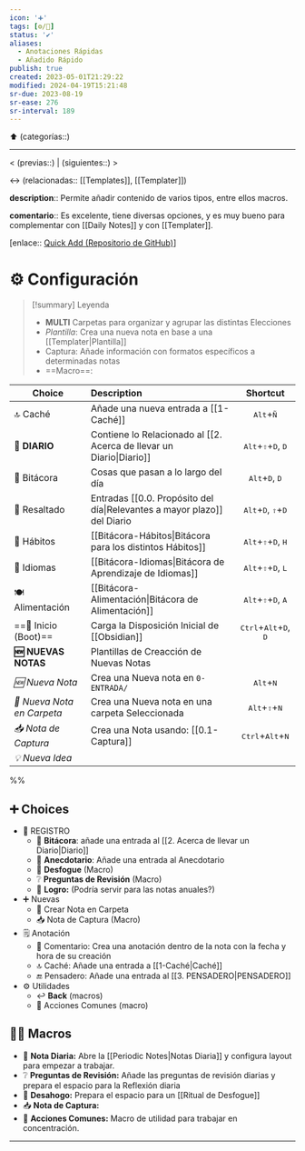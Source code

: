 ```yaml
---
icon: '➕'
tags: [⚙️/🔌]
status: '✔️'
aliases:
  - Anotaciones Rápidas
  - Añadido Rápido
publish: true
created: 2023-05-01T21:29:22
modified: 2024-04-19T15:21:48
sr-due: 2023-08-19
sr-ease: 276
sr-interval: 189
---
```


⬆️ (categorías::)

---

< (previas::) | (siguientes::) >

↔️ (relacionadas:: [[Templates]], [[Templater]])

**description**:: Permite añadir contenido de varios tipos, entre ellos macros.

**comentario**:: Es excelente, tiene diversas opciones, y es muy bueno para complementar con [[Daily Notes]] y con [[Templater]].

[enlace:: [Quick Add (Repositorio de GitHub)](https://github.com/chhoumann/quickadd)]

# ⚙️ Configuración

> [!summary] Leyenda
> - **MULTI** Carpetas para organizar y agrupar las distintas Elecciones
> - *Plantilla*: Crea una nueva nota en base a una [[Templater|Plantilla]]
> - Captura: Añade información con formatos específicos a determinadas notas
> - ==Macro==:

| Choice                     | Description                                                              |                         Shortcut                          |
| -------------------------- |:------------------------------------------------------------------------ |:---------------------------------------------------------:|
| 🔝 Caché                   | Añade una nueva entrada a [[1-Caché]]                                    |                <kbd>Alt</kbd>+<kbd>Ñ</kbd>                |
| **📒 DIARIO**              | Contiene lo Relacionado al [[2. Acerca de llevar un Diario\|Diario]]     |  <kbd>Alt</kbd>+<kbd>⇧</kbd>+<kbd>D</kbd>, <kbd>D</kbd>   |
| 📒 Bitácora                | Cosas que pasan a lo largo del día                                       |         <kbd>Alt</kbd>+<kbd>D</kbd>, <kbd>D</kbd>         |
| 🛟 Resaltado                | Entradas [[0.0. Propósito del día\|Relevantes a mayor plazo]] del Diario |  <kbd>Alt</kbd>+<kbd>D</kbd>, <kbd>⇧</kbd>+<kbd>D</kbd>   |
| 🔂 Hábitos                 | [[Bitácora-Hábitos\|Bitácora para los distintos Hábitos]]                |  <kbd>Alt</kbd>+<kbd>⇧</kbd>+<kbd>D</kbd>, <kbd>H</kbd>   |
| 🦉 Idiomas                 | [[Bitácora-Idiomas\|Bitácora de Aprendizaje de Idiomas]]                 |  <kbd>Alt</kbd>+<kbd>⇧</kbd>+<kbd>D</kbd>, <kbd>L</kbd>   |
| 🍽️ Alimentación            | [[Bitácora-Alimentación\|Bitácora de Alimentación]]                      |  <kbd>Alt</kbd>+<kbd>⇧</kbd>+<kbd>D</kbd>, <kbd>A</kbd>   |
| ==🥾 Inicio (Boot)==       | Carga la Disposición Inicial de [[Obsidian]]                             | <kbd>Ctrl</kbd>+<kbd>Alt</kbd>+<kbd>D</kbd>, <kbd>D</kbd> |
| **🆕 NUEVAS NOTAS**        | Plantillas de Creacción de Nuevas Notas                                  |                                                           |
| *🆕 Nueva Nota*            | Crea una Nueva nota en `0-ENTRADA/`                                      |                <kbd>Alt</kbd>+<kbd>N</kbd>                |
| *📂 Nueva Nota en Carpeta* | Crea una Nueva nota en una carpeta Seleccionada                          |         <kbd>Alt</kbd>+<kbd>⇧</kbd>+<kbd>N</kbd>          |
| *📥 Nota de Captura*       | Crea una Nota usando: [[0.1-Captura]]                                    |        <kbd>Ctrl</kbd>+<kbd>Alt</kbd>+<kbd>N</kbd>        |
| *💡 Nueva Idea*            |                                                                          |                                                           |

%%

## ➕ Choices

- 💽 REGISTRO
	- 📒 **Bitácora**: añade una entrada al [[2. Acerca de llevar un Diario|Diario]]
	- 💽 **Anecdotario**: Añade una entrada al Anecdotario
	- 👹 **Desfogue** (Macro)
	- ❔ **Preguntas de Revisión** (Macro)
	- 🏅 **Logro:** (Podría servir para las notas anuales?)
- ➕ Nuevas
	- 📂 Crear Nota en Carpeta
	- 📥 Nota de Captura (Macro)
- 🗒️ Anotación
	- 💬 Comentario: Crea una anotación dentro de la nota con la fecha y hora de su creación
	- 🔝 Caché: Añade una entrada a [[1-Caché|Caché]]
	- 🔚 Pensadero: Añade una entrada al [[3. PENSADERO|PENSADERO]]
- ⚙️ Utilidades
	- ↩️ **Back** (macros)
	- 🔄️ Acciones Comunes (macro)

## 💠🔀 Macros

- 📆 **Nota Diaria:** Abre la [[Periodic Notes|Notas Diaria]] y configura layout para empezar a trabajar.
- ❔ **Preguntas de Revisión:** Añade las preguntas de revisión diarias y prepara el espacio para la Reflexión diaria
- 👹 **Desahogo:** Prepara el espacio para un [[Ritual de Desfogue]]
- 📥 **Nota de Captura:**
- 🔄️ **Acciones Comunes:** Macro de utilidad para trabajar en concentración.

---
